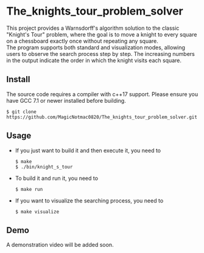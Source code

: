 # The_knights_tour_problem_solver
This project provides a Warnsdorff's algorithm solution to the classic "Knight's Tour" problem, where the goal is to move a knight to every square on a chessboard exactly once without repeating any square.  
The program supports both standard and visualization modes, allowing users to observe the search process step by step. The increasing numbers in the output indicate the order in which the knight visits each square.

## Install 
The source code requires a compiler with c++17 support. Please ensure you have GCC 7.1 or newer installed before building.

```
$ git clone https://github.com/MagicNotmac0820/The_knights_tour_problem_solver.git
```

## Usage
- If you just want to build it and then execute it, you need to
    ```
    $ make
    $ ./bin/knight_s_tour
    ```

- To build it and run it, you need to
    ```
    $ make run
    ```

- If you want to visualize the searching process, you need to
    ```
    $ make visualize
    ```

## Demo
A demonstration video will be added soon.